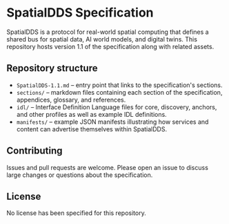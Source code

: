 # SpatialDDS Specification

SpatialDDS is a protocol for real-world spatial computing that defines a shared bus for spatial data, AI world models, and digital twins. This repository hosts version 1.1 of the specification along with related assets.

## Repository structure

- `SpatialDDS-1.1.md` – entry point that links to the specification's sections.
- `sections/` – markdown files containing each section of the specification, appendices, glossary, and references.
- `idl/` – Interface Definition Language files for core, discovery, anchors, and other profiles as well as example IDL definitions.
- `manifests/` – example JSON manifests illustrating how services and content can advertise themselves within SpatialDDS.

## Contributing

Issues and pull requests are welcome. Please open an issue to discuss large changes or questions about the specification.

## License

No license has been specified for this repository.

